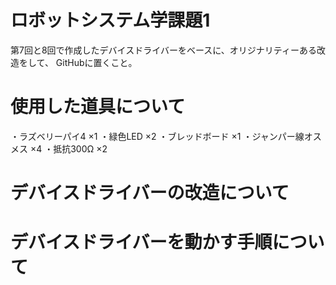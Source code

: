 # ロボットシステム学課題1
第7回と8回で作成したデバイスドライバーをベースに、オリジナリティーある改造をして、
GitHubに置くこと。

# 使用した道具について
・ラズベリーパイ4 ×1
・緑色LED ×2
・ブレッドボード ×1
・ジャンパー線オスメス ×4
・抵抗300Ω ×2

# デバイスドライバーの改造について

# デバイスドライバーを動かす手順について 
